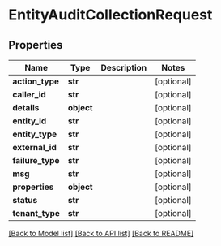 # EntityAuditCollectionRequest

## Properties
Name | Type | Description | Notes
------------ | ------------- | ------------- | -------------
**action_type** | **str** |  | [optional] 
**caller_id** | **str** |  | [optional] 
**details** | **object** |  | [optional] 
**entity_id** | **str** |  | [optional] 
**entity_type** | **str** |  | [optional] 
**external_id** | **str** |  | [optional] 
**failure_type** | **str** |  | [optional] 
**msg** | **str** |  | [optional] 
**properties** | **object** |  | [optional] 
**status** | **str** |  | [optional] 
**tenant_type** | **str** |  | [optional] 

[[Back to Model list]](../README.md#documentation-for-models) [[Back to API list]](../README.md#documentation-for-api-endpoints) [[Back to README]](../README.md)



